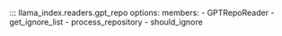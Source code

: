 ::: llama_index.readers.gpt_repo
    options:
      members:
        - GPTRepoReader
        - get_ignore_list
        - process_repository
        - should_ignore

